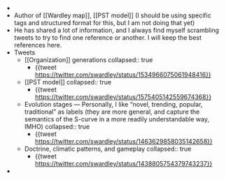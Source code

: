 -
- Author of [[Wardley map]], [[PST model]] (I should be using specific tags and structured format for this, but I am not doing that yet)
- He has shared a lot of information, and I always find myself scrambling tweets to try to find one reference or another. I will keep the best references here.
- Tweets
	- [[Organization]] generations
	  collapsed:: true
		- {{tweet https://twitter.com/swardley/status/1534966075061948416}}
	- [[PST model]]
	  collapsed:: true
		- {{tweet https://twitter.com/swardley/status/1575405142559674368}}
	- Evolution stages — Personally, I like “novel, trending, popular, traditional” as labels (they are more general, and capture the semantics of the S-curve in a more readily understandable way, IMHO)
	  collapsed:: true
		- {{tweet https://twitter.com/swardley/status/1463629858035142658}}
	- Doctrine, climatic patterns, and gameplay
	  collapsed:: true
		- {{tweet https://twitter.com/swardley/status/1438805754379743237}}
-